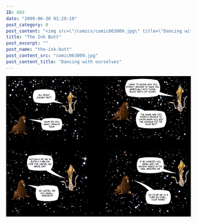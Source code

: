 ```yaml
---
ID: 685
date: "2009-06-30 01:29:10"
post_category: 0
post_content: "<img src=\"/comics/comic063009.jpg\" title=\"Dancing with ourselves\" />"
title: "The Ink Butt"
post_excerpt: ""
post_name: "the-ink-butt"
post_content_src: "comic063009.jpg"
post_content_title: "Dancing with ourselves"
---
```



[![Dancing with ourselves](/comics-hi-res/comic063009.jpg)](/comics-hi-res/comic063009.jpg)
